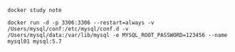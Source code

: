 ``docker study note``

``docker run -d -p 3306:3306 --restart=always -v /Users/mysql/conf:/etc/mysql/conf.d -v /Users/mysql/data:/var/lib/mysql -e MYSQL_ROOT_PASSWORD=123456 --name mysql01 mysql:5.7
``